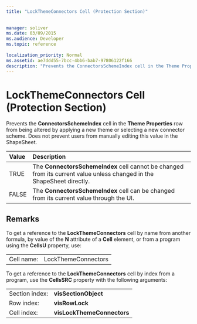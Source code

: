 ```yaml
---
title: "LockThemeConnectors Cell (Protection Section)"
 
 
manager: soliver
ms.date: 03/09/2015
ms.audience: Developer
ms.topic: reference
 
localization_priority: Normal
ms.assetid: ae7ddd55-7bcc-4bb6-bab7-97806122f166
description: "Prevents the ConnectorsSchemeIndex cell in the Theme Properties row from being altered by applying a new theme or selecting a new connector scheme. Does not prevent users from manually editing this value in the ShapeSheet."
---
```


# LockThemeConnectors Cell (Protection Section)

Prevents the **ConnectorsSchemeIndex** cell in the **Theme Properties** row from being altered by applying a new theme or selecting a new connector scheme. Does not prevent users from manually editing this value in the ShapeSheet. 
  
|**Value**|**Description**|
|:-----|:-----|
|TRUE  <br/> |The **ConnectorsSchemeIndex** cell cannot be changed from its current value unless changed in the ShapeSheet directly.  <br/> |
|FALSE  <br/> |The **ConnectorsSchemeIndex** cell can be changed from its current value through the UI.  <br/> |
   
## Remarks

To get a reference to the **LockThemeConnectors** cell by name from another formula, by value of the **N** attribute of a **Cell** element, or from a program using the **CellsU** property, use: 
  
|||
|:-----|:-----|
| Cell name:  <br/> | LockThemeConnectors  <br/> |
   
To get a reference to the **LockThemeConnectors** cell by index from a program, use the **CellsSRC** property with the following arguments: 
  
|||
|:-----|:-----|
| Section index:  <br/> |**visSectionObject** <br/> |
| Row index:  <br/> |**visRowLock** <br/> |
| Cell index:  <br/> |**visLockThemeConnectors** <br/> |
   

